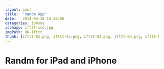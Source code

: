 ```yaml
---
layout: post
title:  "Randm App"
date:   2014-04-18 13:30:00
categories: iphone
iconapp: ifttt-ico.jpg
imgPath: 06-ifttt
thumb: [ifttt-01.png, ifttt-02.png, ifttt-03.png, ifttt-04.png, ifttt-05.png, ifttt-06.png, ifttt-07.png, ifttt-08.png, ifttt-09.png]
---
```


# Randm for iPad and iPhone